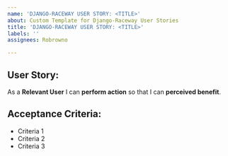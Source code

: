 ```yaml
---
name: 'DJANGO-RACEWAY USER STORY: <TITLE>'
about: Custom Template for Django-Raceway User Stories
title: 'DJANGO-RACEWAY USER STORY: <TITLE>'
labels: ''
assignees: Robrowno

---
```


## User Story:

As a **Relevant User** I can **perform action** so that I can **perceived benefit**.

## Acceptance Criteria:

- Criteria 1
- Criteria 2
- Criteria 3
